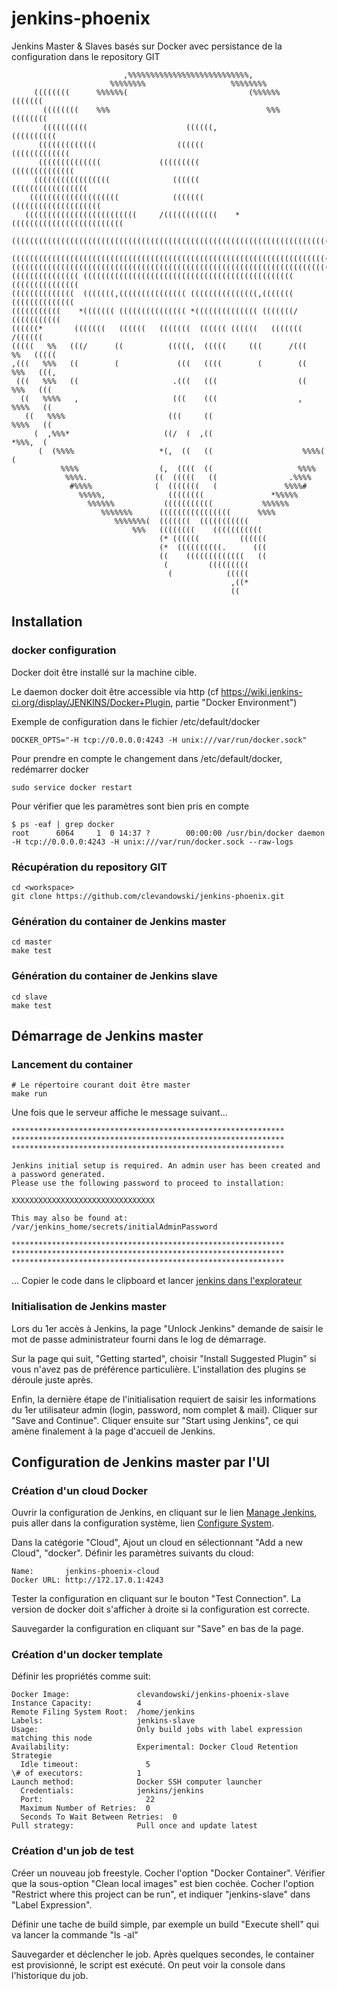 # jenkins-phoenix
Jenkins Master &amp; Slaves basés sur Docker avec persistance de la configuration dans le repository GIT 


```                               %%%%%%%%%%%%%%%%%                               
                         ,%%%%%%%%%%%%%%%%%%%%%%%%%%%,                         
                      %%%%%%%%                   %%%%%%%%                      
     ((((((((      %%%%%%(                           (%%%%%%       (((((((     
       ((((((((    %%%                                   %%%    ((((((((       
       ((((((((((                      ((((((,                ((((((((((       
      (((((((((((((                  ((((((                 (((((((((((((      
      ((((((((((((((             (((((((((                 ((((((((((((((      
     (((((((((((((((((              ((((((               (((((((((((((((((     
    ((((((((((((((((((((            (((((((            ((((((((((((((((((((    
   (((((((((((((((((((((((((     /((((((((((((    *(((((((((((((((((((((((((   
  (((((((((((((((((((((((((((((((((((((((((((((((((((((((((((((((((((((((((((  
 ((((((((((((((((((((((((((((((((((((((((((((((((((((((((((((((((((((((((((((( 
(((((((((((((((((((((((((((((((((((((((((((((((((((((((((((((((((((((((((((((((
((((((((((((((( ((((((((((((((((((((((((((((((((((((((((((((((( (((((((((((((((
((((((((((((((  (((((((,((((((((((((((( (((((((((((((((,(((((((  ((((((((((((((
(((((((((((    *((((((( ((((((((((((((( *(((((((((((((( (((((((/    (((((((((((
((((((*       (((((((   ((((((   (((((((  (((((( ((((((   (((((((       /((((((
(((((   %%   (((/      ((          (((((,  (((((     (((      /(((   %%   (((((
,(((   %%%   ((        (             (((   ((((        (        ((   %%%   (((,
 (((   %%%   ((                     .(((   (((                  ((   %%%   ((( 
  ((   %%%%   ,                     (((    (((                  ,   %%%%   ((  
   ((   %%%%                       (((     ((                      %%%%   ((   
     (  ,%%%*                     ((/  (  ,((                     *%%%,  (     
      (  (%%%%                   *(,  ((   ((                    %%%%(  (      
           %%%%                  (,  ((((  ((                   %%%%           
            %%%%.               ((  (((((   ((                .%%%%            
             #%%%%              (  (((((((   (               %%%%#             
               %%%%%,              ((((((((               *%%%%%               
                 %%%%%%           (((((((((((           %%%%%%                 
                    %%%%%%%      ((((((((((((((((      %%%%                    
                       %%%%%%%(  (((((((  (((((((((((                          
                           %%%   ((((((((    (((((((((((                       
                                 (* ((((((         ((((((                      
                                 (*  ((((((((((.      (((                      
                                 ((    (((((((((((((   ((                      
                                  (         (((((((((                          
                                   (            (((((                          
                                                 ,((*                          
                                                 ((                            
```

## Installation

### docker configuration

  Docker doit être installé sur la machine cible.

  Le daemon docker doit être accessible via http (cf https://wiki.jenkins-ci.org/display/JENKINS/Docker+Plugin, partie "Docker Environment")

  Exemple de configuration dans le fichier /etc/default/docker

    DOCKER_OPTS="-H tcp://0.0.0.0:4243 -H unix:///var/run/docker.sock"

  Pour prendre en compte le changement dans /etc/default/docker, redémarrer docker

    sudo service docker restart

  Pour vérifier que les paramètres sont bien pris en compte

    $ ps -eaf | grep docker
    root      6064     1  0 14:37 ?        00:00:00 /usr/bin/docker daemon -H tcp://0.0.0.0:4243 -H unix:///var/run/docker.sock --raw-logs


### Récupération du repository GIT

    cd <workspace>
    git clone https://github.com/clevandowski/jenkins-phoenix.git

### Génération du container de Jenkins master

    cd master
    make test

### Génération du container de Jenkins slave

    cd slave
    make test


## Démarrage de Jenkins master

### Lancement du container

    # Le répertoire courant doit être master
    make run

  Une fois que le serveur affiche le message suivant...

    *************************************************************
    *************************************************************
    *************************************************************

    Jenkins initial setup is required. An admin user has been created and a password generated.
    Please use the following password to proceed to installation:

    XXXXXXXXXXXXXXXXXXXXXXXXXXXXXXXX

    This may also be found at: /var/jenkins_home/secrets/initialAdminPassword

    *************************************************************
    *************************************************************
    *************************************************************

  ... Copier le code dans le clipboard et lancer [jenkins dans l'explorateur](http://localhost:8080)


### Initialisation de Jenkins master

  Lors du 1er accès à Jenkins, la page "Unlock Jenkins" demande de saisir le mot de passe administrateur fourni dans le log de démarrage.

  Sur la page qui suit, "Getting started", choisir "Install Suggested Plugin" si vous n'avez pas de préférence particulière. L'installation des plugins se déroule juste après.

  Enfin, la dernière étape de l'initialisation requiert de saisir les informations du 1er utilisateur admin (login, password, nom complet & mail). Cliquer sur "Save and Continue". Cliquer ensuite sur "Start using Jenkins", ce qui amène finalement à la page d'accueil de Jenkins.


## Configuration de Jenkins master par l'UI

### Création d'un cloud Docker

  Ouvrir la configuration de Jenkins, en cliquant sur le lien [Manage Jenkins](http://localhost:8080/manage), puis aller dans la configuration système, lien [Configure System](http://localhost:8080/configure).

  Dans la catégorie "Cloud", Ajout un cloud en sélectionnant "Add a new Cloud", "docker". Définir les paramètres suivants du cloud:

    Name:       jenkins-phoenix-cloud
    Docker URL: http://172.17.0.1:4243

  Tester la configuration en cliquant sur le bouton "Test Connection". La version de docker doit s'afficher à droite si la configuration est correcte.

  Sauvegarder la configuration en cliquant sur "Save" en bas de la page.

### Création d'un docker template

  Définir les propriétés comme suit:

    Docker Image:               clevandowski/jenkins-phoenix-slave
    Instance Capacity:          4
    Remote Filing System Root:  /home/jenkins
    Labels:                     jenkins-slave
    Usage:                      Only build jobs with label expression matching this node
    Availability:               Experimental: Docker Cloud Retention Strategie
      Idle timeout:               5
    \# of executors:            1
    Launch method:              Docker SSH computer launcher
      Credentials:              jenkins/jenkins
      Port:                       22
      Maximum Number of Retries:  0
      Seconds To Wait Between Retries:  0
    Pull strategy:              Pull once and update latest

### Création d'un job de test

  Créer un nouveau job freestyle.
  Cocher l'option "Docker Container". Vérifier que la sous-option "Clean local images" est bien cochée.
  Cocher l'option "Restrict where this project can be run", et indiquer "jenkins-slave" dans "Label Expression".

  Définir une tache de build simple, par exemple un build "Execute shell" qui va lancer la commande "ls -al"

  Sauvegarder et déclencher le job. Après quelques secondes, le container est provisionné, le script est exécuté. On peut voir la console dans l'historique du job.